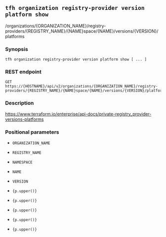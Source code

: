 ## `tfh organization registry-provider version platform show`

/organizations/{ORGANIZATION_NAME}/registry-providers/{REGISTRY_NAME}/{NAME}space/{NAME}/versions/{VERSION}/platforms

### Synopsis

    tfh organization registry-provider version platform show [ ... ]

### REST endpoint

    GET https://{HOSTNAME}/api/v2/organizations/{ORGANIZATION_NAME}/registry-providers/{REGISTRY_NAME}/{NAME}space/{NAME}/versions/{VERSION}/platforms

### Description

https://www.terraform.io/enterprise/api-docs/private-registry_provider-versions-platforms

### Positional parameters

* `ORGANIZATION_NAME`

* `REGISTRY_NAME`

* `NAMESPACE`

* `NAME`

* `VERSION`

* `{p.upper()}`

* `{p.upper()}`

* `{p.upper()}`

* `{p.upper()}`

* `{p.upper()}`

